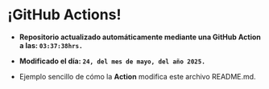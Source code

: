 # ¡GitHub Actions!
* **Repositorio actualizado automáticamente mediante una GitHub Action a las: `03:37:38hrs.`**
* **Modificado el día: `24, del mes de mayo, del año 2025.`**

* Ejemplo sencillo de cómo la **Action** modifica este archivo README.md.
